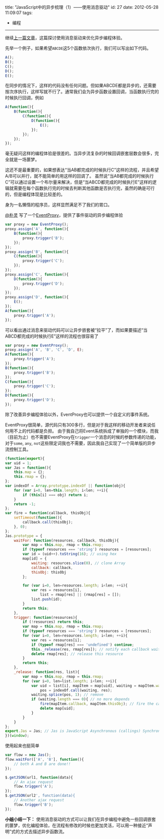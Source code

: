 title: "JavaScript中的异步梳理（1）——使用消息驱动"
id: 27
date: 2012-05-28 11:09:07
tags: 
- 编程
---

继续[上一篇文章](/2012/04/23/javascript中的异步梳理（0）/ "JavaScript中的异步梳理（0）")，这篇探讨使用消息驱动来优化异步编程体验。

先举一个例子，如果希望`ABCDE`这5个函数依次执行，我们可以写出如下代码。
<!-- more -->
``` javascript
A();
B();
C();
D();
E();
```
在同步的情况下，这样的代码没有任何问题。但如果ABCDE都是异步的，还需要按次序执行，这样写就不行了。通常我们会为异步函数设置回调，当函数执行完的时候执行回调，例如
``` javascript
A(function(){
    B(function(){
        C(function(){
            D(function(){
                E();
            });
        });
    });
});
```
毫无疑问这样的编程体验是很差的。当异步流复杂的时候回调嵌套层数会很多，完全就是一场噩梦。

这还不是最重要的，如果想表达“当AB都完成的时候执行C”这样的流程，并且希望A/B可以并行，就不能简单的用这样的回调了。
虽然说“当AB都完成的时候执行C”可以通过设置一个布尔量来解决，但是“当ABCD都完成的时候执行E”这样的逻辑就需要在每个函数执行完的时候去判断其他函数是否执行完，虽然的确是可行的，但是编程体现是比较差的。

身为一名懒惰的程序员，这样显然满足不了我们的胃口。

[@朴灵](http://weibo.com/shyvo) 写了一个[EventProxy](https://github.com/JacksonTian)，提供了事件驱动的异步编程体验
``` javascript
var proxy = new EventProxy();
proxy.assign('A', function(){
    B(function(){
        proxy.trigger('B');
    });
});
proxy.assign('B', function(){
    C(function(){
        proxy.trigger('C');
    });
});
proxy.assign('C', function(){
    D(function(){
        proxy.trigger('D');
    });
});
proxy.assign('D', function(){
    E();
});
A(function(){
    proxy.trigger('A');
});
```
可以看出通过消息来驱动代码可以让异步嵌套被“拉平”了，而如果要描述“当ABCD都完成的时候执行E”这样的流程也很容易了
``` javascript
var proxy = new EventProxy();
proxy.assign('A', 'B', 'C', 'D', E);
A(function(){
    proxy.trigger('A');
});
B(function(){
    proxy.trigger('B');
});
C(function(){
    proxy.trigger('C');
});
D(function(){
    proxy.trigger('D');
});
```
除了改善异步编程体验以外，EventProxy也可以提供一个自定义的事件系统。

EventProxy很简单，源代码只有300多行，但是对于我这样的移动开发者来说任何用不上的代码都是负担。
由于我自己将Event系统拆成了单独的一个模块，而我（目前为止）也不需要EventProxy在`trigger`一个消息的时候的参数传递的功能，对于`some`, `any`, `not`这些限定词我也不需要，因此我自己实现了一个简单版的异步流控制工具。
``` javascript
(function(export){
var uid = 1;
var Jas = function(){
    this.map = {};
    this.rmap = {};
};
var indexOf = Array.prototype.indexOf || function(obj){
    for (var i=0, len=this.length; i<len; ++i){
        if (this[i] === obj) return i;
    }
    return -1;
};
var fire = function(callback, thisObj){
    setTimeout(function(){
        callback.call(thisObj);
    }, 0);
};
Jas.prototype = {
    waitFor: function(resources, callback, thisObj){
        var map = this.map, rmap = this.rmap;
        if (typeof resources === 'string') resources = [resources];
        var id = (uid++).toString(16); // using hex
        map[id] = {
            waiting: resources.slice(0), // clone Array
            callback: callback,
            thisObj: thisObj
        };

        for (var i=0, len=resources.length; i<len; ++i){
            var res = resources[i],
                list = rmap[res] || (rmap[res] = []);
            list.push(id);
        }
        return this;
    },
    trigger: function(resources){
        if (!resources) return this;
        var map = this.map, rmap = this.rmap;
        if (typeof resources === 'string') resources = [resources];
        for (var i=0, len=resources.length; i<len; ++i){
            var res = resources[i];
            if (typeof rmap[res] === 'undefined') continue;
            this._release(res, rmap[res]); // notify each callback waiting for this resource
            delete rmap[res]; // release this resource
        }
        return this;
    },
    _release: function(res, list){
        var map = this.map, rmap = this.rmap;
        for (var i=0, len=list.length; i<len; ++i){
            var uid = list[i], mapItem = map[uid], waiting = mapItem.waiting,
                pos = indexOf.call(waiting, res);
            waiting.splice(pos, 1); // remove
            if (waiting.length === 0){ // no more depends
                fire(mapItem.callback, mapItem.thisObj); // fire the callback asynchronously
                delete map[uid];
            }
        }
    }
};
export.Jas = Jas; // Jas is JavaScript Asynchronous (callings) Synchronizer
})(window);
```
使用起来也挺简单
``` javascript
var flow = new Jas();
flow.waitFor(['A', 'B'], function(){
    // both A and B are done!!
});

$.getJSON(url1, function(data){
    // An ajax request
    flow.trigger('A');
});
$.getJSON(url2', function(data){
    // Another ajax request
    flow.trigger('B');
});
```
**~~小姐~~小结一下：**
使用消息驱动的方式可以让我们在异步编程中避免一些回调嵌套的噩梦，优化编程体验，在流程有修改的时候也更加灵活，可以用一种接近“声明”式的方式去描述异步函数流。